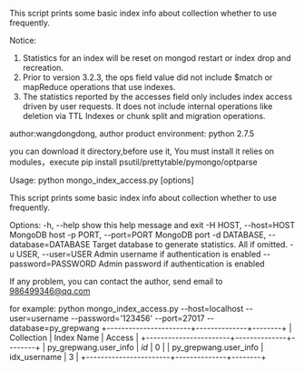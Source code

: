 This script prints some basic index info about collection whether to use frequently.

Notice:
1. Statistics for an index will be reset on mongod restart or index drop and recreation.
2. Prior to version 3.2.3, the ops field value did not include $match or mapReduce operations that use indexes.
3. The statistics reported by the accesses field only includes index access driven by user requests. It does not include internal operations like deletion via TTL Indexes or chunk split and migration operations.

author:wangdongdong, author product environment: python 2.7.5

you can download it directory,before use it, You must install it relies on modules，execute pip install psutil/prettytable/pymongo/optparse

Usage: python mongo_index_access.py [options]

This script prints some basic index info about collection whether to use
frequently.

Options:
  -h, --help            show this help message and exit
  -H HOST, --host=HOST  MongoDB host
  -p PORT, --port=PORT  MongoDB port
  -d DATABASE, --database=DATABASE
                        Target database to generate statistics. All if
                        omitted.
  -u USER, --user=USER  Admin username if authentication is enabled
  --password=PASSWORD   Admin password if authentication is enabled
  
  If any problem, you can contact the author, send email to 986499346@qq.com

for example:
python mongo_index_access.py --host=localhost --user=username --password='123456' --port=27017  --database=py_grepwang
+-----------------------+--------------+--------+
| Collection            | Index Name   | Access |
+-----------------------+--------------+--------+
| py_grepwang.user_info | _id_         | 0      |
| py_grepwang.user_info | idx_username | 3      |
+-----------------------+--------------+--------+
